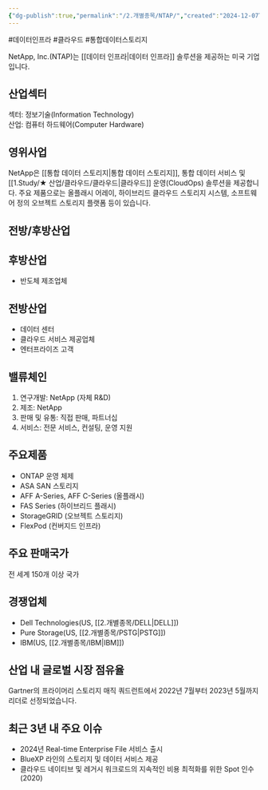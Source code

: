 ```yaml
---
{"dg-publish":true,"permalink":"/2.개별종목/NTAP/","created":"2024-12-07T12:49:15.935+09:00","updated":"2025-07-29T21:37:04.989+09:00"}
---
```


#데이터인프라 #클라우드 #통합데이터스토리지

NetApp, Inc.(NTAP)는 [[데이터 인프라\|데이터 인프라]] 솔루션을 제공하는 미국 기업입니다.

## 산업섹터

섹터: 정보기술(Information Technology)  
산업: 컴퓨터 하드웨어(Computer Hardware)

## 영위사업

NetApp은 [[통합 데이터 스토리지\|통합 데이터 스토리지]], 통합 데이터 서비스 및 [[1.Study/★ 산업/클라우드/클라우드\|클라우드]] 운영(CloudOps) 솔루션을 제공합니다. 주요 제품으로는 올플래시 어레이, 하이브리드 클라우드 스토리지 시스템, 소프트웨어 정의 오브젝트 스토리지 플랫폼 등이 있습니다.

## 전방/후방산업

## 후방산업

- 반도체 제조업체

## 전방산업

- 데이터 센터
- 클라우드 서비스 제공업체
- 엔터프라이즈 고객

## 밸류체인

1. 연구개발: NetApp (자체 R&D)
2. 제조: NetApp
3. 판매 및 유통: 직접 판매, 파트너십
4. 서비스: 전문 서비스, 컨설팅, 운영 지원

## 주요제품

- ONTAP 운영 체제
- ASA SAN 스토리지
- AFF A-Series, AFF C-Series (올플래시)
- FAS Series (하이브리드 플래시)
- StorageGRID (오브젝트 스토리지)
- FlexPod (컨버지드 인프라)

## 주요 판매국가

전 세계 150개 이상 국가

## 경쟁업체

- Dell Technologies(US, [[2.개별종목/DELL\|DELL]])
- Pure Storage(US, [[2.개별종목/PSTG\|PSTG]])
- IBM(US, [[2.개별종목/IBM\|IBM]])

## 산업 내 글로벌 시장 점유율

Gartner의 프라이머리 스토리지 매직 쿼드런트에서 2022년 7월부터 2023년 5월까지 리더로 선정되었습니다.

## 최근 3년 내 주요 이슈

- 2024년 Real-time Enterprise File 서비스 출시
- BlueXP 라인의 스토리지 및 데이터 서비스 제공
- 클라우드 네이티브 및 레거시 워크로드의 지속적인 비용 최적화를 위한 Spot 인수 (2020)